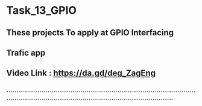# Task_13_GPIO
## These projects To apply at GPIO Interfacing 
## Trafic app 
## Video Link : https://da.gd/deg_ZagEng
###            .............................................................................................................................................................................
